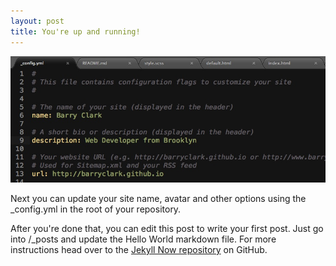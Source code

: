```yaml
---
layout: post
title: You're up and running!
---
```


![_config.yml](/images/config.jpg)

Next you can update your site name, avatar and other options using the _config.yml in the root of your repository.

After you're done that, you can edit this post to write your first post. Just go into /_posts and update the Hello World markdown file. For more instructions head over to the [Jekyll Now repository](https://github.com/barryclark/jekyll-now) on GitHub. 